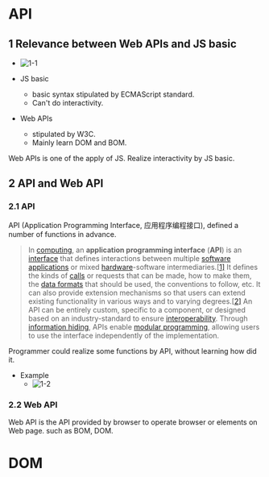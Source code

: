 # API

## 1 Relevance between Web APIs and JS basic

- ![1-1](\img\1-1.png)

- JS basic
  - basic syntax stipulated by ECMAScript standard.
  - Can't do interactivity.
- Web APIs
  - stipulated by W3C.
  - Mainly learn DOM and BOM. 

Web APIs is one of the apply of JS. Realize interactivity by JS basic.

## 2 API and Web API

### 2.1 API

API (Application Programming Interface, 应用程序编程接口), defined a number of functions in advance.

> In [computing](https://en.wikipedia.org/wiki/Computing), an **application programming interface** (**API**) is an [interface](https://en.wikipedia.org/wiki/Interface_(computing)) that defines interactions between multiple [software applications](https://en.wikipedia.org/wiki/Software_application) or mixed [hardware](https://en.wikipedia.org/wiki/Computer_hardware)-software intermediaries.[[1\]](https://en.wikipedia.org/wiki/API#cite_note-1) It defines the kinds of [calls](https://en.wikipedia.org/wiki/System_call) or requests that can be made, how to make them, the [data formats](https://en.wikipedia.org/wiki/Data_type) that should be used, the conventions to follow, etc. It can also provide extension mechanisms so that users can extend existing functionality in various ways and to varying degrees.[[2\]](https://en.wikipedia.org/wiki/API#cite_note-Fisher1-2) An API can be entirely custom, specific to a component, or designed based on an industry-standard to ensure [interoperability](https://en.wikipedia.org/wiki/Interoperability). Through [information hiding](https://en.wikipedia.org/wiki/Information_hiding), APIs enable [modular programming](https://en.wikipedia.org/wiki/Modular_programming), allowing users to use the interface independently of the implementation.

Programmer could realize some functions by API, without learning how did it.

- Example
  - ![1-2](\img\1-2.png)

### 2.2 Web API

Web API is the API provided by browser to operate browser or elements on Web page. such as BOM, DOM.

# DOM

